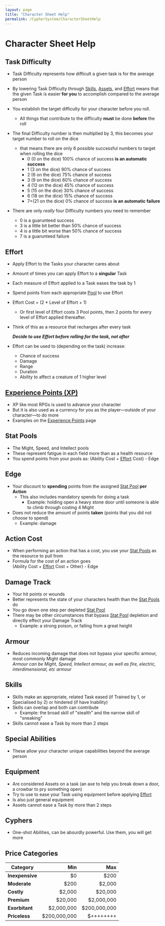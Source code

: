 ```yaml
---
layout: page
title: "Character Sheet Help"
permalink: /CypherSystem/CharacterSheetHelp
---
```


# Character Sheet Help

## Task Difficulty

- Task Difficulty represents how difficult a given task is for the average person
- By lowering Task Difficulty through [Skills](https://nicolii.github.io/CypherSystem/CharacterSheetHelp#skills), [Assets](), and [Effort](https://nicolii.github.io/CypherSystem/CharacterSheetHelp#effort) means that the given Task is easier **for you** to accomplish compared to the average person
- You establish the target difficulty for your character before you roll.
	- All things that contribute to the difficulty **must** be done **before** the roll
- The final Difficulty number is then multiplied by 3, this becomes your target number to roll on the dice
	- that means there are only 6 possible successful numbers to target when rolling the dice
		- 0 (0 on the dice) 100% chance of success **is an automatic success**  
		- 1 (3 on the dice) 90% chance of success  
		- 2 (6 on the dice) 75% chance of success  
		- 3 (9 on the dice) 60% chance of success  
		- 4 (12 on the dice) 45% chance of success  
		- 5 (15 on the dice) 30% chance of success  
		- 6 (18 on the dice) 15% chance of success  
		- 7+(21 on the dice) 0% chance of success **is an automatic failure**

- There are only _really_ four Difficulty numbers you need to remember
	- 0 is a guarunteed success  
	- 3 is a little bit better than 50% chance of success  
	- 4 is a little bit worse than 50% chance of success  
	- 7 is a guarunteed failure  

## Effort

- Apply Effort to the Tasks your character cares about
- Amount of times you can apply Effort to a **singular** Task
- Each measure of Effort applied to a Task eases the task by 1
- Spend points from each appropriate [Pool](https://nicolii.github.io/CypherSystem/CharacterSheetHelp#stat-pools) to use Effort
- Effort Cost = (2 * Level of Effort + 1)
	- Or first level of Effort costs 3 Pool points, then 2 points for every level of Effort applied thereafter.
- Think of this as a resource that recharges after every task

	**_Decide to use Effort before rolling for the task, not after_**

- Effort can be used to (depending on the task) increase:
	- Chance of success
	- Damage
	- Range
	- Duration
	- Ability to affect a creature of 1 higher level

## [Experience Points (XP)](https://nicolii.github.io/CypherSystem/ExperiencePoints)

- XP like most RPGs is used to advance your character
- But it is also used as a currency for you as the player—outside of your character—to do more
- Examples on the [Experience Points](https://nicolii.github.io/CypherSystem/ExperiencePoints) page

## Stat Pools

- The Might, Speed, and Intellect pools
- These represent fatigue in each field more than as a health resource
- You spend points from your pools as: (Ability Cost + [Effort](https://nicolii.github.io/CypherSystem/CharacterSheetHelp#effort) Cost) - Edge

## Edge

- Your discount to **spending** points from the assigned [Stat Pool](https://nicolii.github.io/CypherSystem/CharacterSheetHelp#stat-pools) **per Action**
	- This also includes mandatory spends for doing a task
 		- Example: holding open a heavy stone door until someone is able to climb through costing 4 Might
- Does not reduce the amount of points **taken** (points that you did not _choose_ to spend)
	- Example: damage

## Action Cost

- When performing an action that has a cost, you use your [Stat Pools](https://nicolii.github.io/CypherSystem/CharacterSheetHelp#stat-pools) as the resource to pull from 
- Formula for the cost of an action goes  
	(Ability Cost + [Effort](https://nicolii.github.io/CypherSystem/CharacterSheetHelp#effort) Cost + Other) - Edge

## Damage Track

- Your hit points or wounds
- Better represents the state of your characters health than the [Stat Pools](https://nicolii.github.io/CypherSystem/CharacterSheetHelp#stat-pools) do
- You go down one step per depleted [Stat Pool](https://nicolii.github.io/CypherSystem/CharacterSheetHelp#stat-pools)
- There may be other circumstances that bypass [Stat Pool](https://nicolii.github.io/CypherSystem/CharacterSheetHelp#stat-pools) depletion and directly effect your Damage Track
	- Example: a strong poison, or falling from a great height

## Armour

- Reduces incoming damage that does not bypass your specific armour, most commonly Might damage  
	_Armour can be Might, Speed, Intellect armour, as well as fire, electric, interdimensional, etc armour_

## Skills

- Skills make an appropriate, related Task eased (if Trained by 1, or Specialised by 2) or hindered (if have Inability)
- Skills can overlap and both can contribute
	- Example: the broad skill of "stealth" and the narrow skill of "sneaking"
- Skills cannot ease a Task by more than 2 steps

## Special Abilities

- These allow your character unique capabilities beyond the average person

## Equipment

- Are considered Assets on a task (an axe to help you break down a door, a crowbar to pry something open)
- Try to use to ease your Task using equipment before applying [Effort](https://nicolii.github.io/CypherSystem/CharacterSheetHelp#effort)
- Is also just general equipment
- Assets cannot ease a Task by more than 2 steps

## Cyphers

- One-shot Abilities, can be absurdly powerful. Use them, you will get more

## Price Categories

| Category        |          Min |          Max |
| --------------- | -----------: | -----------: |
| **Inexpensive** |           $0 |         $200 |
| **Moderate**    |         $200 |       $2,000 |
| **Costly**      |       $2,000 |      $20,000 |
| **Premium**     |      $20,000 |   $2,000,000 |
| **Exorbitant**  |   $2,000,000 | $200,000,000 |
| **Priceless**   | $200,000,000 |    $++++++++ |
